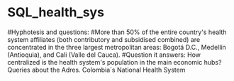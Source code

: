 # SQL_health_sys
#Hyphotesis and questions:
#More than 50% of the entire country's health system affiliates (both contributory and subsidised combined) are concentrated in the three largest metropolitan areas: Bogotá D.C., Medellín (Antioquia), and Cali (Valle del Cauca).
#Question it answers: How centralized is the health system's population in the main economic hubs?
Queries about the Adres. Colombia´s National Health System
